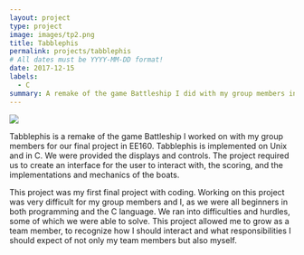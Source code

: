 ```yaml
---
layout: project
type: project
image: images/tp2.png
title: Tabblephis
permalink: projects/tabblephis
# All dates must be YYYY-MM-DD format!
date: 2017-12-15
labels:
  - C
summary: A remake of the game Battleship I did with my group members in EE160.
---
```


<img class="ui image" src="{{ site.baseurl }}/images/tp1.png">

Tabblephis is a remake of the game Battleship I worked on with my group members for our final project in EE160. Tabblephis is implemented on Unix and in C. We were provided the displays and controls. The project required us to create an interface for the user to interact with, the scoring, and the implementations and mechanics of the boats.

This project was my first final project with coding. Working on this project was very difficult for my group members and I, as we were all beginners in both programming and the C language. We ran into difficulties and hurdles, some of which we were able to solve. This project allowed me to grow as a team member, to recognize how I should interact and what responsibilities I should expect of not only my team members but also myself.

